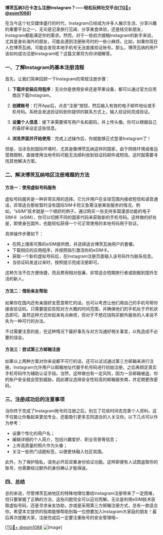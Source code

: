 **博茨瓦纳3日卡怎么注册Instagram？——轻松玩转社交平台[[TG💪+ @esim1088](https://t.me/s/esim1088)]**

在当今这个社交媒体盛行的时代，Instagram已经成为许多人展示生活、分享兴趣的重要平台之一。无论是记录旅行见闻、分享美食体验，还是结交新朋友，Instagram都能满足你的需求。然而，对于一些初次接触Instagram的新手来说，尤其是身处海外的朋友，可能会遇到注册账号时的一些小麻烦。比如，如果你现在人在博茨瓦纳，可能会发现本地手机号无法直接验证账号。那么，博茨瓦纳的用户该如何成功注册Instagram呢？这篇文章将为你详细解答。

### 一、了解Instagram的基本注册流程

首先，让我们简单回顾一下Instagram的常规注册步骤：

1. **下载并安装应用程序**：无论你是使用安卓还是苹果设备，都可以通过官方应用商店下载Instagram。
   
2. **创建账号**：打开App后，点击“注册”按钮，然后输入有效的电子邮件地址或手机号码。系统会发送验证码到你提供的联系方式上，输入验证码完成验证。

3. **设置个人信息**：接下来需要填写用户名和密码，并上传头像。你可以根据自己的喜好来设定这些信息。

4. **浏览界面并开始使用**：完成上述操作后，你就能够正式登录Instagram了！

但是，当涉及到国际环境时，尤其是像博茨瓦纳这样的国家，由于网络环境或者运营商限制，直接使用当地号码可能无法顺利收到验证码邮件或短信。这时就需要寻找其他解决方案。

### 二、解决博茨瓦纳地区注册难题的方法

#### 方法一：使用虚拟号码服务
虚拟号码服务是一种非常实用的选择。它允许用户在全球范围内接收短信和语音通话，非常适合那些暂时没有国际SIM卡但又急需注册某些服务的情况。例如，“eSIM”技术就是一个很好的例子。通过购买一张支持多国漫游功能的电子SIM卡（eSIM），你可以切换不同的国家代码来获取新的手机号码。这样做的好处是，即使身在国外，也能轻松获得一个可正常使用的本地号码用于验证。

具体操作步骤如下：
- 在网上搜索可靠的eSIM提供商，并选择适合博茨瓦纳用户的套餐。
- 下载相应的应用程序，并按照指引激活你的eSIM卡。
- 获取一个新的虚拟号码后，在Instagram注册页面输入该号码作为联系信息。
- 当验证码发送过来时，按照提示完成注册即可。

这种方法不仅方便快捷，而且费用相对低廉，非常适合短期旅行者或刚搬到国外生活的新人。

#### 方法二：借助亲友帮助
如果你在国内还有亲朋好友愿意帮忙的话，也可以考虑让他们用自己的手机号帮你接收验证码。只需要提前告知对方大概的时间范围，并确保他们的手机处于开机状态即可。虽然这种方式听起来有点麻烦，但对于不想花钱购买额外服务的人来说不失为一种可行的办法。

不过需要注意的是，在这种情况下最好事先与对方沟通好相关事宜，以免造成不必要的误会。

#### 方法三：尝试第三方邮箱注册
如果以上两种方案对你来说都不可行的话，还可以试试通过第三方邮箱来进行注册。Instagram允许用户以邮箱地址代替手机号码进行初始注册，之后再绑定真实手机号码作为辅助认证手段。当然，这样做也有一定风险，因为一旦邮箱被盗，你的账户安全就会受到威胁。因此建议选择安全性较高的邮箱服务商，并定期更改密码。

### 三、注册成功后的注意事项

当你终于完成了Instagram账号的注册之后，别忘了花些时间去完善个人资料。这不仅能让你看起来更加专业，还能吸引更多志同道合的人关注你。以下几点可以作为参考：
- 设置个性化的用户名；
- 编辑详细的个人简介，包括兴趣爱好、职业背景等信息；
- 上传高质量的照片作为头像；
- 关注一些热门话题标签，以便更快融入社区氛围。

此外，为了保护隐私，请务必开启双重身份验证功能。这样即便有人试图盗取你的账号，也需要经过额外的身份确认才能得逞。

### 四、总结

总的来说，尽管博茨瓦纳地区的特殊地理位置给Instagram注册带来了一定困难，但只要掌握了正确的方法，这些问题完全可以迎刃而解。无论是利用eSIM技术获取虚拟号码，还是寻求亲友协助，亦或是采用第三方邮箱注册方式，总有一款适合你。希望本文提供的指南能够帮助到每一位想要加入Instagram大家庭的朋友！最后再次提醒大家，注册完成后一定要注重账号的安全管理哦~

[[TG💪+ @esim1088](https://t.me/s/esim1088) ![Image](https://i.postimg.cc/4NQfJmqS/Snipaste-2025-05-13-00-14-12.png)]